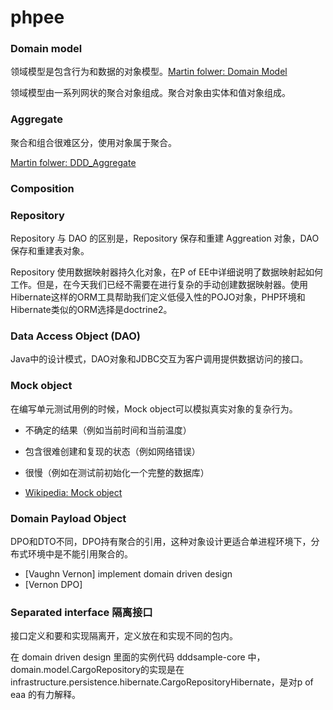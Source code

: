 # phpee

### Domain model

领域模型是包含行为和数据的对象模型。[Martin folwer: Domain Model](https://martinfowler.com/eaaCatalog/domainModel.html)

领域模型由一系列网状的聚合对象组成。聚合对象由实体和值对象组成。

### Aggregate

聚合和组合很难区分，使用对象属于聚合。

[Martin folwer: DDD_Aggregate](https://martinfowler.com/bliki/DDD_Aggregate.html)

### Composition

### Repository

Repository 与 DAO 的区别是，Repository 保存和重建 Aggreation 对象，DAO 保存和重建表对象。

Repository 使用数据映射器持久化对象，在P of EE中详细说明了数据映射起如何工作。但是，在今天我们已经不需要在进行复杂的手动创建数据映射器。使用Hibernate这样的ORM工具帮助我们定义低侵入性的POJO对象，PHP环境和Hibernate类似的ORM选择是doctrine2。

### Data Access Object (DAO)

Java中的设计模式，DAO对象和JDBC交互为客户调用提供数据访问的接口。


### Mock object

在编写单元测试用例的时候，Mock object可以模拟真实对象的复杂行为。

- 不确定的结果（例如当前时间和当前温度）
- 包含很难创建和复现的状态（例如网络错误）
- 很慢（例如在测试前初始化一个完整的数据库）

- [Wikipedia: Mock object](https://en.wikipedia.org/wiki/Mock_object)

### Domain Payload Object

DPO和DTO不同，DPO持有聚合的引用，这种对象设计更适合单进程环境下，分布式环境中是不能引用聚合的。

- [Vaughn Vernon] implement domain driven design
- [Vernon DPO]

### Separated interface 隔离接口

接口定义和要和实现隔离开，定义放在和实现不同的包内。

在 domain driven design 里面的实例代码 dddsample-core 中，domain.model.CargoRepository的实现是在infrastructure.persistence.hibernate.CargoRepositoryHibernate，是对p of eaa 的有力解释。
